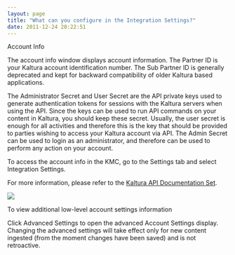 ```yaml
---
layout: page
title: "What can you configure in the Integration Settings?"
date: 2011-12-24 20:22:51
---
```


<span style="color: #000000; font-family: Times New Roman; font-size: medium;"> </span><span class="mce-heading-2">Account Info</span>

The account info window displays account information. The Partner ID is your Kaltura account identification number. The Sub Partner ID is generally deprecated and kept for backward compatibility of older Kaltura based applications.

The Administrator Secret and User Secret are the API private keys used to generate authentication tokens for sessions with the Kaltura servers when using the API. Since the keys can be used to run API commands on your content in Kaltura, you should keep these secret. Usually, the user secret is enough for all activities and therefore this is the key that should be provided to parties wishing to access your Kaltura account via API. The Admin Secret can be used to login as an administrator, and therefore can be used to perform any action on your account.

<p class="mce-procedure">
  <a name="access"></a>To access the account info in the KMC, go to the Settings tab and select Integration Settings.
</p>

For more information, please refer to the <a href="http://knowledge.kaltura.com/kaltura-api-documentation-set" target="_blank">Kaltura API Documentation Set</a>.

<img src="{{site.url}}/assets/224">

<p class="mce-procedure">
  To view additional low-level account settings information
</p>

Click Advanced Settings to open the advanced Account Settings display. Changing the advanced settings will take effect only for new content ingested (from the moment changes have been saved) and is not retroactive.